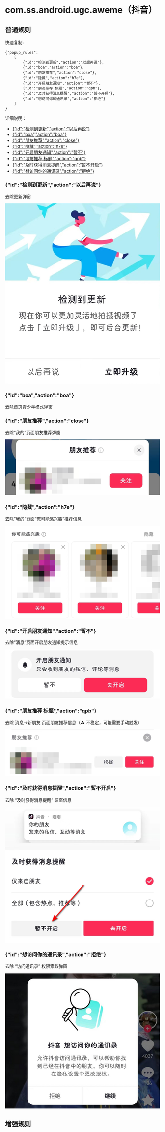 # com.ss.android.ugc.aweme（抖音）

## 普通规则

快速复制:
```
{"popup_rules":
    [
        {"id":"检测到更新","action":"以后再说"},
        {"id":"boa","action":"boa"},
        {"id":"朋友推荐","action":"close"},
        {"id":"隐藏","action":"h7e"},
        {"id":"开启朋友通知","action":"暂不"},
        {"id":"朋友推荐 标题","action":"qpb"},
        {"id":"及时获得消息提醒","action":"暂不开启"},
        {"id":"想访问你的通讯录","action":"拒绝"}
    ]
}
```
详细说明：
- [{"id":"检测到更新","action":"以后再说"}](#id检测到更新action以后再说)
- [{"id":"boa","action":"boa"}](#idboaactionboa)
- [{"id":"朋友推荐","action":"close"}](#id朋友推荐actionclose)
- [{"id":"隐藏","action":"h7e"}](#id隐藏actionh7e)
- [{"id":"开启朋友通知","action":"暂不"}](#id开启朋友通知action暂不)
- [{"id":"朋友推荐 标题","action":"qpb"}](#id朋友推荐-标题actionqpb)
- [{"id":"及时获得消息提醒","action":"暂不开启"}](#id及时获得消息提醒action暂不开启)
- [{"id":"想访问你的通讯录","action":"拒绝"}](#id想访问你的通讯录action拒绝)

### {"id":"检测到更新","action":"以后再说"}
去除更新弹窗

![](./assets/更新弹窗.jpg)

### {"id":"boa","action":"boa"}
去除首页青少年模式弹窗

### {"id":"朋友推荐","action":"close"}
去除“我的”页面朋友推荐弹窗

![](./assets/close.jpg)

### {"id":"隐藏","action":"h7e"}
去除“我的”页面“您可能感兴趣”推荐信息

![](./assets/h7e.jpg)

### {"id":"开启朋友通知","action":"暂不"}
去除“消息”页面开启朋友通知提示信息

![](./assets/p4m.jpg)

### {"id":"朋友推荐 标题","action":"qpb"}
去除 消息->新朋友 页面朋友推荐信息（⚠ 不稳定，可能需要手动触发）

![](./assets/qpb.jpg)

### {"id":"及时获得消息提醒","action":"暂不开启"}
去除 “及时获得消息提醒” 弹窗信息

![](./assets/nzv.jpg)

### {"id":"想访问你的通讯录","action":"拒绝"}
去除 “访问通讯录” 权限索取弹窗

![](./assets/访问通讯录权限索取.jpg)

## 增强规则
